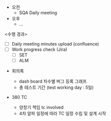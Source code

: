 - 오전
	- SQA Daily meeting
- 오후
	- ...

<수행 경과>
- [ ] Daily meeting minutes upload (confluence)
- [ ] Work progress check (Jira)
	- [ ] SET
	- [ ] ALM

- 회의록
	- dash board 차수별 버그 등록 그래프
	- 총 테스트 기간 (test working day : 5일)

- 380 TC
	- 양창기 책임 tc involved
	- 4차 알파 일정에 따라 TC 일정 수립 및 설계 시작